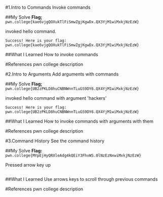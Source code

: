 #1.Intro to Commands
Invoke commands

##My Solve
**Flag;** `pwn.college{kae6vjgQOXukTlFiSmwZgjKgwDx.QX3YjM1wiMxkjNzEzW}`

invoked hello command.

```hacker@hello~intro-to-commands:~$ hello
Success! Here is your flag:
pwn.college{kae6vjgQOXukTlFiSmwZgjKgwDx.QX3YjM1wiMxkjNzEzW}
```

##What I Learned
How to invoke commands

#References
pwn college description

#2.Intro to Arguments
Add arguments with commands

##My Solve
**Flag;** `pwn.college{UB2zPKLD8huCNBNWnnTLuGS9DY6.QX4YjM1wiMxkjNzEzW}`

invoked hello command with argument 'hackers'


```hacker@hello~intro-to-arguments:~$ hello hackers
Success! Here is your flag:
pwn.college{UB2zPKLD8huCNBNWnnTLuGS9DY6.QX4YjM1wiMxkjNzEzW}
```

##What I Learned
How to invoke commands with arguments with them

#References
pwn college description

#3.Command History
See the command history

##My Solve
**Flag:** `pwn.college{MYpEjHyQRXleAdg4kQEiY3FhvWS.0lNzEzNxwiMxkjNzEzW}`

Pressed arrow key up

```hacker@hello~command-history:~$ the flag is pwn.college{MYpEjHyQRXleAdg4kQEiY3FhvWS.0lNzEzNxwiMxkjNzEzW}
```

##What I Learned
Use arrows keys to scroll through previous commands

#References
pwn college description
